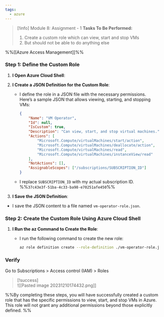 ```yaml
---
tags:
  - azure
---
```

> [!info] Module 8: Assignment - 1
> **Tasks To Be Performed:** 
> 1. Create a custom role which can view, start and stop VMs 
> 2. But should not be able to do anything else

%%[[Azure Access Management]]%%


### Step 1: Define the Custom Role

1. **I Open Azure Cloud Shell**:

2. **I Create a JSON Definition for the Custom Role**:
    
    - I define the role in a JSON file with the necessary permissions. Here’s a sample JSON that allows viewing, starting, and stopping VMs:
		```json
		{
		    "Name": "VM Operator",
		    "Id": null,
		    "IsCustom": true,
		    "Description": "Can view, start, and stop virtual machines.",
		    "Actions": [
		        "Microsoft.Compute/virtualMachines/start/action",
		        "Microsoft.Compute/virtualMachines/deallocate/action",
		        "Microsoft.Compute/virtualMachines/read",
		        "Microsoft.Compute/virtualMachines/instanceView/read"
		    ],
		    "NotActions": [],
		    "AssignableScopes": ["/subscriptions/SUBSCRIPTION_ID"]
		}
		```
    - I replace `SUBSCRIPTION_ID` with my actual subscription ID. %%`37c43e3f-51ba-4c33-ba98-e70251afe450`%%

3. **I Save the JSON Definition**:

  - I save the JSON content to a file named `vm-operator-role.json`.


### Step 2: Create the Custom Role Using Azure Cloud Shell

1. **I Run the az Command to Create the Role**:
    
    - I run the following command to create the new role:
		```bash
		az role definition create --role-definition ./vm-operator-role.json
		```

### Verify
Go to Subscriptions > Access control (IAM) > Roles

> [!success]
> <br>![[Pasted image 20231210174432.png]]


%%By completing these steps, you will have successfully created a custom role that has the specific permissions to view, start, and stop VMs in Azure. This role will not grant any additional permissions beyond those explicitly defined.
%%

